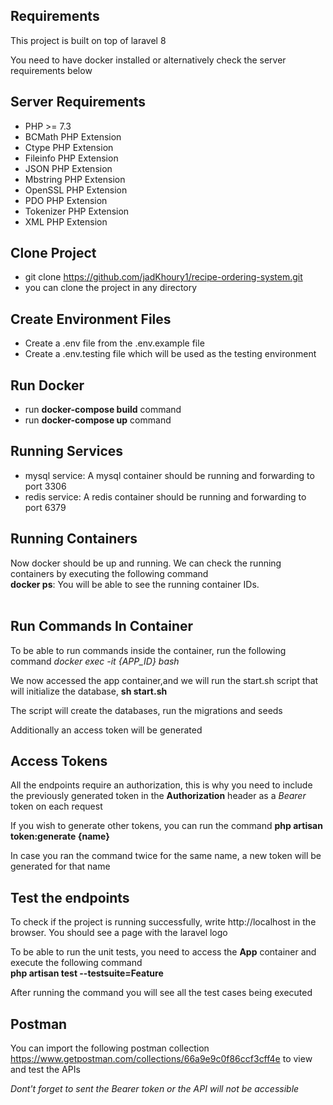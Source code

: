 ## Requirements
This project is built on top of laravel 8 <br />

You need to have docker installed or alternatively check the server requirements below

## Server Requirements

- PHP >= 7.3
- BCMath PHP Extension
- Ctype PHP Extension
- Fileinfo PHP Extension
- JSON PHP Extension
- Mbstring PHP Extension
- OpenSSL PHP Extension
- PDO PHP Extension
- Tokenizer PHP Extension
- XML PHP Extension

## Clone Project

- git clone https://github.com/jadKhoury1/recipe-ordering-system.git
- you can clone the project in any directory

## Create Environment Files

- Create a .env file from the .env.example file
- Create a .env.testing file which will be used as the testing environment

## Run Docker

- run **docker-compose build** command
- run **docker-compose up** command

## Running Services
- mysql service: A mysql container should be running and forwarding to port 3306
- redis service: A redis container should be running and forwarding to port 6379

## Running Containers
Now docker should be up and running. We can check the running containers by executing the following command <br />
**docker ps**: You will be able to see the running container IDs. <br /> <br />


## Run Commands In Container
To be able to run commands inside the container, run the following command
*docker exec -it {APP_ID} bash* <br />

We now accessed the app container,and we will run the start.sh script that will initialize the database,
**sh start.sh**  <br />

The script will create the databases, run the migrations and seeds <br />

Additionally an access token will be generated

## Access Tokens
All the endpoints require an authorization, this is why you need to include the previously generated token
in the **Authorization** header as a *Bearer* token on each request <br />

If you wish to generate other tokens, you can run the command **php artisan token:generate {name}** <br />

In case you ran the command twice for the same name, a new token will be generated for that name

## Test the endpoints
To check if the project is running successfully, write http://localhost in the browser. You should see a page with the 
laravel logo <br />

To be able to run the unit tests, you need to access the **App** container and execute the following command <br>
**php artisan test --testsuite=Feature** <br />

After running the command you will see all the test cases being executed

## Postman
You can import the following postman collection https://www.getpostman.com/collections/66a9e9c0f86ccf3cff4e to view and test the APIs <br />

*Dont't forget to sent the Bearer token or the API will not be accessible*
